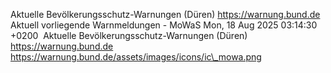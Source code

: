 Aktuelle Bevölkerungsschutz-Warnungen (Düren) https://warnung.bund.de Aktuell vorliegende Warnmeldungen - MoWaS Mon, 18 Aug 2025 03:14:30 +0200 ![]() Aktuelle Bevölkerungsschutz-Warnungen (Düren) https://warnung.bund.de https://warnung.bund.de/assets/images/icons/ic\_mowa.png
